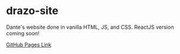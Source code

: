 # drazo-site
Dante's website done in vanilla HTML, JS, and CSS. ReactJS version coming soon!

[GitHub Pages Link][github_pages]

<!-- Link References -->
[github_pages]: https://danterazo.github.io/drazo-site/
